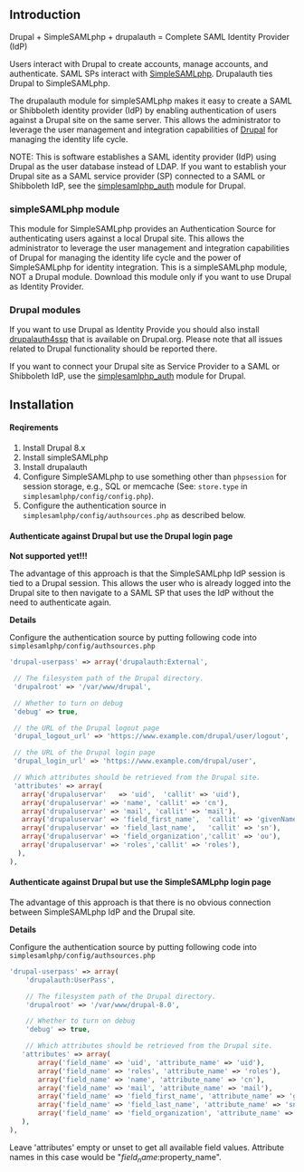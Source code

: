 ## Introduction

Drupal + SimpleSAMLphp + drupalauth = Complete SAML Identity Provider (IdP)

Users interact with Drupal to create accounts, manage accounts, and authenticate. SAML SPs interact with [SimpleSAMLphp](https://simplesamlphp.org/). Drupalauth ties Drupal to SimpleSAMLphp.

The drupalauth module for simpleSAMLphp makes it easy to create a SAML or Shibboleth identity provider (IdP) by enabling authentication of users against a Drupal site on the same server. This allows the administrator to leverage the user management and integration capabilities of [Drupal](http://drupal.org) for managing the identity life cycle.

NOTE: This is software establishes a SAML identity provider (IdP) using Drupal as the user database instead of LDAP. If you want to establish your Drupal site as a SAML service provider (SP) connected to a SAML or Shibboleth IdP, see the [simplesamlphp_auth](https://www.drupal.org/project/simplesamlphp_auth) module for Drupal.

### simpleSAMLphp module

This module for SimpleSAMLphp provides an Authentication Source for authenticating users against a local Drupal site. This allows the administrator to leverage the user management and integration capabilities of Drupal for managing the identity life cycle and the power of SimpleSAMLphp for identity integration. This is a simpleSAMLphp module, NOT a Drupal module.
Download this module only if you want to use Drupal as Identity Provider.


### Drupal modules
If you want to use Drupal as Identity Provide you should also install [drupalauth4ssp](https://www.drupal.org/project/drupalauth4ssp) that is available on Drupal.org. Please note that all issues related to Drupal functionality should be reported there.

If you want to connect your Drupal site as Service Provider to a SAML or Shibboleth IdP, use the [simplesamlphp_auth](http://drupal.org/project/simplesamlphp_auth) module for Drupal.

## Installation

#### Reqirements
1. Install Drupal 8.x
2. Install simpleSAMLphp 
3. Install drupalauth
4. Configure SimpleSAMLphp to use something other than `phpsession` for session storage, e.g., SQL or memcache (See: `store.type` in `simplesamlphp/config/config.php`).
5. Configure the authentication source in `simplesamlphp/config/authsources.php` as described below.

#### Authenticate against Drupal but use the Drupal login page

**Not supported yet!!!**

The advantage of this approach is that the SimpleSAMLphp IdP session is tied to a Drupal session. This allows the user who is already logged into the Drupal site to then navigate to a SAML SP that uses the IdP without the need to authenticate again.

**Details**

Configure the authentication source by putting following code into `simplesamlphp/config/authsources.php`

```php
'drupal-userpass' => array('drupalauth:External',

 // The filesystem path of the Drupal directory.
 'drupalroot' => '/var/www/drupal',

 // Whether to turn on debug
 'debug' => true,

 // the URL of the Drupal logout page
 'drupal_logout_url' => 'https://www.example.com/drupal/user/logout',

 // the URL of the Drupal login page
 'drupal_login_url' => 'https://www.example.com/drupal/user',

 // Which attributes should be retrieved from the Drupal site.
 'attributes' => array(
   array('drupaluservar'   => 'uid',  'callit' => 'uid'),
   array('drupaluservar' => 'name', 'callit' => 'cn'),
   array('drupaluservar' => 'mail', 'callit' => 'mail'),
   array('drupaluservar' => 'field_first_name',  'callit' => 'givenName'),
   array('drupaluservar' => 'field_last_name',   'callit' => 'sn'),
   array('drupaluservar' => 'field_organization','callit' => 'ou'),
   array('drupaluservar' => 'roles','callit' => 'roles'),
  ),
),
```

#### Authenticate against Drupal but use the SimpleSAMLphp login page

The advantage of this approach is that there is no obvious connection between SimpleSAMLphp IdP and the Drupal site.

**Details**

Configure the authentication source by putting following code into `simplesamlphp/config/authsources.php`

```php
'drupal-userpass' => array(
    'drupalauth:UserPass',

    // The filesystem path of the Drupal directory.            
    'drupalroot' => '/var/www/drupal-8.0',

    // Whether to turn on debug
    'debug' => true,

    // Which attributes should be retrieved from the Drupal site.
   'attributes' => array(
       array('field_name' => 'uid', 'attribute_name' => 'uid'),
       array('field_name' => 'roles', 'attribute_name' => 'roles'), 
       array('field_name' => 'name', 'attribute_name' => 'cn'),
       array('field_name' => 'mail', 'attribute_name' => 'mail'),
       array('field_name' => 'field_first_name', 'attribute_name' => 'givenName'),
       array('field_name' => 'field_last_name', 'attribute_name' => 'sn'),
       array('field_name' => 'field_organization', 'attribute_name' => 'ou', 'field_property' => 'target_id'),
   ),
),
```

Leave 'attributes' empty or unset to get all available field values. Attribute names in this case would be "$field_name:$property_name".
